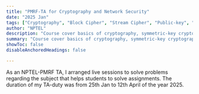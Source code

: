 ```yaml
---
title: "PMRF-TA for Cryptography and Network Security"
date: "2025 Jan"
tags: ["Cryptography", "Block Cipher", "Stream Cipher", "Public-key", "Digital Signature"]
author: "NPTEL"
description: "Course cover basics of cryptography, symmetric-key cryptography, public-key cryptography, digital signatures and many more." 
summary: "Course cover basics of cryptography, symmetric-key cryptography, public-key cryptography, digital signatures and many more." 
showToc: false
disableAnchoredHeadings: false

---
```

As an NPTEL-PMRF TA, I arranged live sessions to solve problems regarding the subject that helps students to solve assignments. The duration of my TA-duty was from 25th Jan to 12th April of the year 2025.
